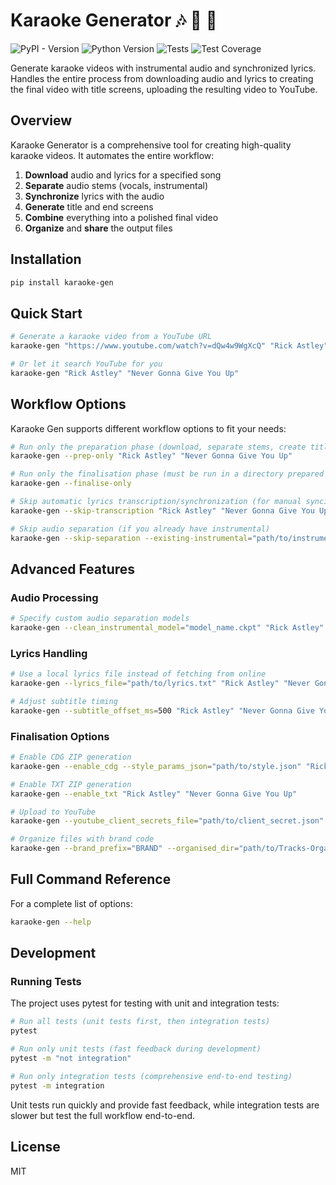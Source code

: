 # Karaoke Generator 🎶 🎥 🚀

![PyPI - Version](https://img.shields.io/pypi/v/karaoke-gen)
![Python Version](https://img.shields.io/badge/python-3.10+-blue)
![Tests](https://github.com/nomadkaraoke/karaoke-gen/workflows/Test%20and%20Publish/badge.svg)
![Test Coverage](https://codecov.io/gh/nomadkaraoke/karaoke-gen/branch/main/graph/badge.svg)

Generate karaoke videos with instrumental audio and synchronized lyrics. Handles the entire process from downloading audio and lyrics to creating the final video with title screens, uploading the resulting video to YouTube.

## Overview

Karaoke Generator is a comprehensive tool for creating high-quality karaoke videos. It automates the entire workflow:

1. **Download** audio and lyrics for a specified song
2. **Separate** audio stems (vocals, instrumental)
3. **Synchronize** lyrics with the audio
4. **Generate** title and end screens
5. **Combine** everything into a polished final video
6. **Organize** and **share** the output files

## Installation

```bash
pip install karaoke-gen
```

## Quick Start

```bash
# Generate a karaoke video from a YouTube URL
karaoke-gen "https://www.youtube.com/watch?v=dQw4w9WgXcQ" "Rick Astley" "Never Gonna Give You Up"

# Or let it search YouTube for you
karaoke-gen "Rick Astley" "Never Gonna Give You Up"
```

## Workflow Options

Karaoke Gen supports different workflow options to fit your needs:

```bash
# Run only the preparation phase (download, separate stems, create title screens)
karaoke-gen --prep-only "Rick Astley" "Never Gonna Give You Up"

# Run only the finalisation phase (must be run in a directory prepared by the prep phase)
karaoke-gen --finalise-only

# Skip automatic lyrics transcription/synchronization (for manual syncing)
karaoke-gen --skip-transcription "Rick Astley" "Never Gonna Give You Up"

# Skip audio separation (if you already have instrumental)
karaoke-gen --skip-separation --existing-instrumental="path/to/instrumental.mp3" "Rick Astley" "Never Gonna Give You Up"
```

## Advanced Features

### Audio Processing

```bash
# Specify custom audio separation models
karaoke-gen --clean_instrumental_model="model_name.ckpt" "Rick Astley" "Never Gonna Give You Up"
```

### Lyrics Handling

```bash
# Use a local lyrics file instead of fetching from online
karaoke-gen --lyrics_file="path/to/lyrics.txt" "Rick Astley" "Never Gonna Give You Up"

# Adjust subtitle timing
karaoke-gen --subtitle_offset_ms=500 "Rick Astley" "Never Gonna Give You Up"
```

### Finalisation Options

```bash
# Enable CDG ZIP generation
karaoke-gen --enable_cdg --style_params_json="path/to/style.json" "Rick Astley" "Never Gonna Give You Up"

# Enable TXT ZIP generation
karaoke-gen --enable_txt "Rick Astley" "Never Gonna Give You Up"

# Upload to YouTube
karaoke-gen --youtube_client_secrets_file="path/to/client_secret.json" --youtube_description_file="path/to/description.txt" "Rick Astley" "Never Gonna Give You Up"

# Organize files with brand code
karaoke-gen --brand_prefix="BRAND" --organised_dir="path/to/Tracks-Organized" "Rick Astley" "Never Gonna Give You Up"
```

## Full Command Reference

For a complete list of options:

```bash
karaoke-gen --help
```

## Development

### Running Tests

The project uses pytest for testing with unit and integration tests:

```bash
# Run all tests (unit tests first, then integration tests)
pytest

# Run only unit tests (fast feedback during development)
pytest -m "not integration"

# Run only integration tests (comprehensive end-to-end testing)
pytest -m integration
```

Unit tests run quickly and provide fast feedback, while integration tests are slower but test the full workflow end-to-end.

## License

MIT
